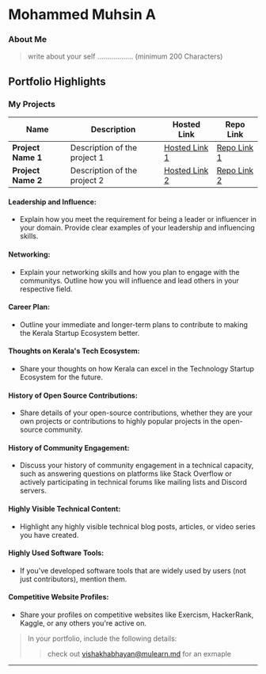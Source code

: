 # Mohammed Muhsin A

### About Me

> write about your self .................. (minimum 200 Characters)


## Portfolio Highlights

### My Projects

| Name                | Description                                                               | Hosted Link                              | Repo Link                                                      |
|---------------------|---------------------------------------------------------------------------|------------------------------------------|----------------------------------------------------------------|
| **Project Name 1**  | Description of the project 1                                              | [Hosted Link 1](https://example.com)    | [Repo Link 1](https://github.com/username/project1)             |
| **Project Name 2**  | Description of the project 2                                              | [Hosted Link 2](https://example.com)    | [Repo Link 2](https://github.com/username/project2)             |

#### Leadership and Influence:

- Explain how you meet the requirement for being a leader or influencer in your domain. Provide clear examples of your leadership and influencing skills.

#### Networking:

- Explain your networking skills and how you plan to engage with the communitys. Outline how you will influence and lead others in your respective field.

#### Career Plan:

- Outline your immediate and longer-term plans to contribute to making the Kerala Startup Ecosystem better.

#### Thoughts on Kerala's Tech Ecosystem:

- Share your thoughts on how Kerala can excel in the Technology Startup Ecosystem for the future.

#### History of Open Source Contributions:

- Share details of your open-source contributions, whether they are your own projects or contributions to highly popular projects in the open-source community.

#### History of Community Engagement:

-  Discuss your history of community engagement in a technical capacity, such as answering questions on platforms like Stack Overflow or actively participating in technical forums like mailing lists and Discord servers.

#### Highly Visible Technical Content:

- Highlight any highly visible technical blog posts, articles, or video series you have created.

#### Highly Used Software Tools:

- If you've developed software tools that are widely used by users (not just contributors), mention them.

#### Competitive Website Profiles:

- Share your profiles on competitive websites like Exercism, HackerRank, Kaggle, or any others you're active on.



> In your portfolio, include the following details:
>> check out [vishakhabhayan@mulearn.md](./profiles/vishakhabhayan@mulearn.md) for an exmaple

---
